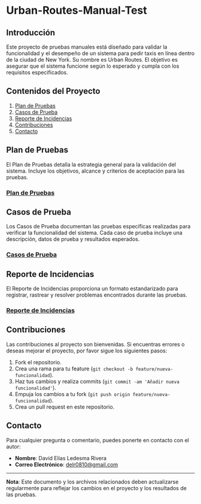 # Urban-Routes-Manual-Test

## Introducción
Este proyecto de pruebas manuales está diseñado para validar la funcionalidad y el desempeño de un sistema para pedir taxis en línea dentro de la ciudad de New York. Su nombre es Urban Routes. El objetivo es asegurar que el sistema funcione según lo esperado y cumpla con los requisitos especificados.

## Contenidos del Proyecto
1. [Plan de Pruebas](#plan-de-prueba)
2. [Casos de Prueba](#casos-de-prueba)
3. [Reporte de Incidencias](#reporte-de-incidencias)
4. [Contribuciones](#contribuciones)
5. [Contacto](#contacto)

## Plan de Pruebas
El Plan de Pruebas detalla la estrategia general para la validación del sistema. Incluye los objetivos, alcance y criterios de aceptación para las pruebas.

### [Plan de Pruebas](./TestPlan.md)

## Casos de Prueba
Los Casos de Prueba documentan las pruebas específicas realizadas para verificar la funcionalidad del sistema. Cada caso de prueba incluye una descripción, datos de prueba y resultados esperados.

### [Casos de Prueba](./CasosDePrueba.md)

## Reporte de Incidencias
El Reporte de Incidencias proporciona un formato estandarizado para registrar, rastrear y resolver problemas encontrados durante las pruebas.

### [Reporte de Incidencias](./ReporteDeIncidencias.md)

## Contribuciones
Las contribuciones al proyecto son bienvenidas. Si encuentras errores o deseas mejorar el proyecto, por favor sigue los siguientes pasos:

1. Fork el repositorio.
2. Crea una rama para tu feature (`git checkout -b feature/nueva-funcionalidad`).
3. Haz tus cambios y realiza commits (`git commit -am 'Añadir nueva funcionalidad'`).
4. Empuja los cambios a tu fork (`git push origin feature/nueva-funcionalidad`).
5. Crea un pull request en este repositorio.

## Contacto
Para cualquier pregunta o comentario, puedes ponerte en contacto con el autor:

- **Nombre**: David Elías Ledesma Rivera
- **Correo Electrónico**: delr0810@gmail.com

---

**Nota**: Este documento y los archivos relacionados deben actualizarse regularmente para reflejar los cambios en el proyecto y los resultados de las pruebas.
